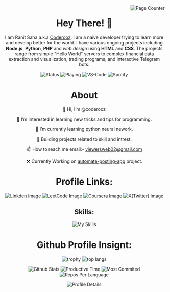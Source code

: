 <img align="right" src="https://visitor-badge.laobi.icu/badge?page_id=coderooz.coderooz" alt="Page Counter" />

<div align="center">
<h1> Hey There! 👋 </h1>
<p>I am Ranit Saha a.k.a <a href="https://github.com/coderooz">Coderooz</a>. I am a naive developer trying to learn more and develop better for the world. I have various ongoing projects including <b>Node.js</b>, <b>Python</b>, <b>PHP</b> and <i >web design</i> using <b>HTML</b> and <b>CSS</b>. The projects range from simple "Hello World" servers to complex financial data extraction and visualization, trading programs, and interactive Telegram bots. </p>


<img src="https://nocache.advaith.workers.dev?url=https://img.shields.io/endpoint?url=https://dev.discordprofiles.me/api/badge/status/1264411066054479922?simple=true" alt="Status"/>
<img src="https://nocache.advaith.workers.dev?url=https://img.shields.io/endpoint?url=https://dev.discordprofiles.me/api/badge/playing/1264411066054479922" alt="Playing"/>
<img src="https://nocache.advaith.workers.dev?url=https://img.shields.io/endpoint?url=https://dev.discordprofiles.me/api/badge/vscode/1264411066054479922" alt="VS-Code"/>
<img src="https://nocache.advaith.workers.dev?url=https://img.shields.io/endpoint?url=https://dev.discordprofiles.me/api/badge/spotify/1264411066054479922" alt="Spotify"/>

<h1>About</h1>
<p>👋 Hi, I’m @coderooz</p>
<p>👀 I’m interested in learning new tricks and tips for programming.</p>
<p>🌱 I’m currently learning python neural nework.</p>
<p>📑 Building projects related to skill and intrest.</p>
<p>📫 How to reach me email:- <a href="mailto:viewersweb02@gmail.com">viewersweb02@gmail.com</a></p>
<!---- 💞️ I’m looking to collaborate on (currently at none) --->
<p>⚒ Currently Working on <a href="https://github.com/coderooz/automate-posting-app">automate-posting-app</a> project.</p>

<h1> Profile Links: </h1>

<a href="www.linkedin.com/in/ranit-saha-b044a6184" target="blank">
  <img src="https://img.shields.io/badge/Linkeden-0077B5?style=for-the-badge&logo=linkedin&logoColor=white" alt="Linkden Image"/>
</a>
<a href="https://leetcode.com/u/Ranit02" target="blank">
  <img src="https://img.shields.io/badge/LeetCode-ffffff?style=for-the-badge&logo=leetcode&logoColor=yellow" alt="LeetCode Image"/>
</a>
<a href="https://www.coursera.org/learner/ranit-saha-8854" target="blank">
  <img src="https://img.shields.io/badge/Coursera-indigo?style=for-the-badge&logo=coursera&logoColor=blue" alt="Coursera Image"/>
</a>
<a href="https://x.com/RanitSaha2002" target="blank">
  <img src="https://img.shields.io/badge/X(Twitter)-000000?style=for-the-badge&logo=x&logoColor=black" alt="X(Twitter) Image"/>
</a>

## Skills:
![My Skills](https://skillicons.dev/icons?i=python,php,html,css,js,jquery,tailwind,bootstrap,nodejs,mysql,sqlite,md,git,github,vscode,sublime,postman,stackoverflow,vercel&perline=13)


# Github Profile Insignt:
![trophy](https://github-profile-trophy.vercel.app/?username=coderooz&theme=darkhub&column=3&row=2&title=-Issues,-Reviews)
![top langs](https://github-readme-stats.vercel.app/api/top-langs?username=coderooz&hide_border=false&no-bg=true&no-frame=true&theme=dark)

<!--![Stat](https://bad-apple-github-readme.vercel.app/api?username=coderooz&show_icons=true&icon_color=00b3ff&theme=blue-green&title_color=00b3ff) -->
![Github Stats](https://github-profile-summary-cards.vercel.app/api/cards/stats?username=coderooz&theme=2077) 
![Productive Time](https://github-profile-summary-cards.vercel.app/api/cards/productive-time?username=coderooz&theme=2077&utcOffset=5.30)
![Most Commited](http://github-profile-summary-cards.vercel.app/api/cards/most-commit-language?username=coderooz&theme=2077) 
![Repos Per Language](http://github-profile-summary-cards.vercel.app/api/cards/repos-per-language?username=coderooz&theme=2077)

![Profile Details](http://github-profile-summary-cards.vercel.app/api/cards/profile-details?username=coderooz&theme=2077)
<!---
coderooz/coderooz is a ✨ special ✨ repository because its `README.md` (this file) appears on your GitHub profile.
You can click the Preview link to take a look at your changes.
--->
